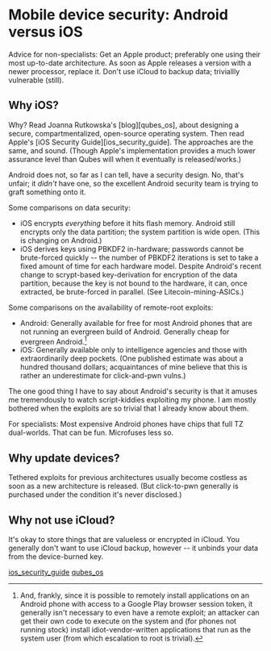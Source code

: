 # Mobile device security: Android versus iOS

Advice for non-specialists: Get an Apple product; preferably one using
their most up-to-date architecture. As soon as Apple releases a version
with a newer processor, replace it. Don't use iCloud to backup data;
triviallly vulnerable (still).

## Why iOS?

Why? Read Joanna Rutkowska's [blog][qubes_os], about designing a secure,
compartmentalized, open-source operating system. Then read Apple's [iOS
Security Guide][ios_security_guide]. The approaches are the same, and
sound. (Though Apple's implementation provides a much lower assurance
level than Qubes will when it eventually is released/works.)

Android does not, so far as I can tell, have a security design. No,
that's unfair; it *didn't* have one, so the excellent Android
security team is trying to graft something onto it.

Some comparisons on data security:

  - iOS encrypts *everything* before it hits flash memory. Android
    still encrypts only the data partition; the system partition is
    wide open. (This is changing on Android.)
  - iOS derives keys using PBKDF2 in-hardware; passwords cannot be
    brute-forced quickly -- the number of PBKDF2 iterations is set
    to take a fixed amount of time for each hardware model. Despite
    Android's recent change to scrypt-based key-derivation for
    encryption of the data partition, because the key is not
    bound to the hardware, it can, once extracted, be brute-forced
    in parallel. (See Litecoin-mining-ASICs.)

Some comparisons on the availability of remote-root exploits:

   - Android: Generally available for free for most Android phones that
     are not running an evergreen build of Android. Generally cheap for
     evergreen Android.[^android_nonstock]
   - iOS: Generally available only to intelligence agencies and those with
     extraordinarily deep pockets. (One published estimate was about a
     hundred thousand dollars; acquaintances of mine believe that
     this is rather an underestimate for click-and-pwn vulns.)

The one good thing I have to say about Android's security is that it
amuses me tremendously to watch script-kiddies exploiting my phone. I
am mostly bothered when the exploits are so trivial that I already know
about them.

For specialists: Most expensive Android phones have chips that full TZ
dual-worlds. That can be fun. Microfuses less so.


## Why update devices?

Tethered exploits for previous architectures usually become costless as
soon as a new architecture is released. (But click-to-pwn generally is
purchased under the condition it's never disclosed.)


## Why not use iCloud?

It's okay to store things that are valueless or encrypted in iCloud. You
generally don't want to use iCloud backup, however -- it unbinds your
data from the device-burned key.


[^android_nonstock]: And, frankly, since it is possible to remotely
install applications on an Android phone with access to a Google
Play browser session token, it generally isn't necessary to even have a
remote exploit; an attacker can get their own code to execute on the
system and (for phones not running stock) install idiot-vendor-written
applications that run as the system user (from which escalation to
root is trivial).

[ios_security_guide](http://images.apple.com/ipad/business/docs/iOS_Security_Feb14.pdf "iOS Security Guide - February 14, 2014")
[qubes_os](http://theinvisiblethings.blogspot.com/2013/03/introducing-qubes-odyssey-framework.html)

